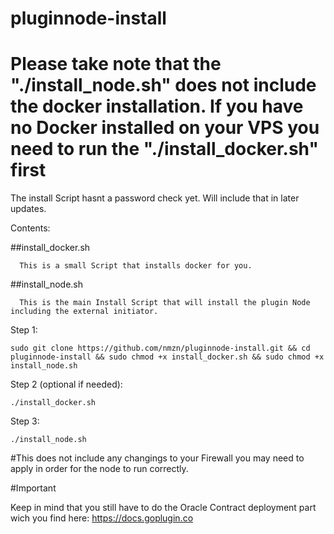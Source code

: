 # pluginnode-install

# Please take note that the "./install_node.sh" does not include the docker installation. If you have no Docker installed on your VPS you need to run the "./install_docker.sh" first

The install Script hasnt a password check yet. Will include that in later updates.

Contents:

  ##install_docker.sh

      This is a small Script that installs docker for you.
  
  ##install_node.sh
  
      This is the main Install Script that will install the plugin Node including the external initiator.
      
    
  Step 1:
      
          
    sudo git clone https://github.com/nmzn/pluginnode-install.git && cd pluginnode-install && sudo chmod +x install_docker.sh && sudo chmod +x install_node.sh
      
  
  Step 2 (optional if needed):
      
    ./install_docker.sh
  
  Step 3:
  
    ./install_node.sh
          
    
   #This does not include any changings to your Firewall you may need to apply in order for the node to run correctly. 
    
   #Important
   
   Keep in mind that you still have to do the Oracle Contract deployment part wich you find here: https://docs.goplugin.co
   
